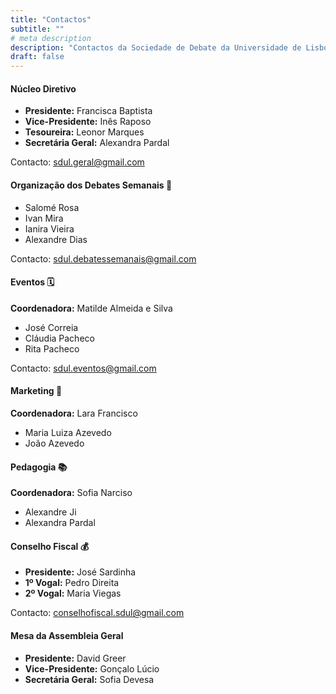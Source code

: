 ```yaml
---
title: "Contactos"
subtitle: ""
# meta description
description: "Contactos da Sociedade de Debate da Universidade de Lisboa"
draft: false
---
```



#### Núcleo Diretivo 
* **Presidente:** Francisca Baptista
* **Vice-Presidente:** Inês Raposo
* **Tesoureira:** Leonor Marques
* **Secretária Geral:** Alexandra Pardal

Contacto: sdul.geral@gmail.com

#### Organização dos Debates Semanais 📝
* Salomé Rosa
* Ivan Mira
* Ianira Vieira
* Alexandre Dias

Contacto: sdul.debatessemanais@gmail.com

#### Eventos 🗓
**Coordenadora:** Matilde Almeida e Silva
* José Correia
* Cláudia Pacheco
* Rita Pacheco

Contacto: sdul.eventos@gmail.com

#### Marketing 📣
**Coordenadora:** Lara Francisco
* Maria Luiza Azevedo
* João Azevedo


#### Pedagogia 📚
**Coordenadora:** Sofia Narciso
* Alexandre Ji
* Alexandra Pardal

#### Conselho Fiscal 💰
* **Presidente:** José Sardinha 
* **1º Vogal:** Pedro Direita
* **2º Vogal:** Maria Viegas

Contacto: conselhofiscal.sdul@gmail.com

#### Mesa da Assembleia Geral 
* **Presidente:** David Greer
* **Vice-Presidente:** Gonçalo Lúcio
* **Secretária Geral:** Sofia Devesa





 




 



